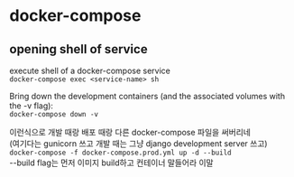 # docker-compose

## opening shell of service
execute shell of a docker-compose service <br>
`docker-compose exec <service-name> sh`

Bring down the development containers (and the associated volumes with the -v flag): <br>
`docker-compose down -v`

이런식으로 개발 때랑 배포 때랑 다른 docker-compose 파일을 써버리네 <br>
(여기다는 gunicorn 쓰고 개발 때는 그냥 django development server 쓰고) <br>
`docker-compose -f docker-compose.prod.yml up -d --build` <br>
--build flag는 먼저 이미지 build하고 컨테이너 말들어라 이말